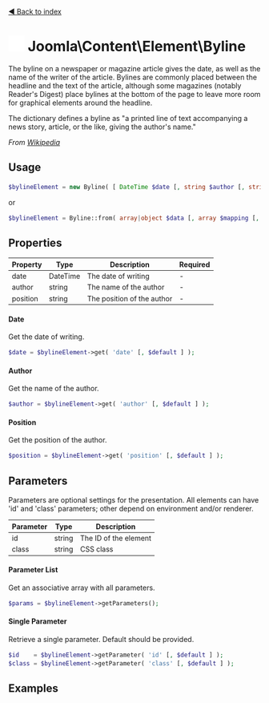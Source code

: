 [◄ Back to index](index.md)
# ![Byline icon](assets/undefined-32x32.png) Joomla\Content\Element\Byline

The byline on a newspaper or magazine article gives the date, as well as the name of the writer of the article.
Bylines are commonly placed between the headline and the text of the article, although some magazines (notably
Reader's Digest) place bylines at the bottom of the page to leave more room for graphical elements around the
headline.

The dictionary defines a byline as "a printed line of text accompanying a news story, article, or the like, giving
the author's name."

_From [Wikipedia](https://en.wikipedia.org/wiki/Byline)_

## Usage

```php
$bylineElement = new Byline( [ DateTime $date [, string $author [, string $position [, array $params ] ] ] ] );
```

or

```php
$bylineElement = Byline::from( array|object $data [, array $mapping [, array $params ] ] );
```



## Properties

Property | Type   | Description  | Required
-------- | ------ | ------------ | ----
date | DateTime | The date of writing | -
author | string | The name of the author | -
position | string | The position of the author | -

#### Date

Get the date of writing.



```php
$date = $bylineElement->get( 'date' [, $default ] );
```

#### Author

Get the name of the author.



```php
$author = $bylineElement->get( 'author' [, $default ] );
```

#### Position

Get the position of the author.



```php
$position = $bylineElement->get( 'position' [, $default ] );
```

## Parameters

Parameters are optional settings for the presentation.
All elements can have 'id' and 'class' parameters; other depend on environment 
and/or renderer.

Parameter | Type   | Description
--------- | ------ | -----------
id        | string | The ID of the element
class     | string | CSS class

#### Parameter List

Get an associative array with all parameters.

```php
$params = $bylineElement->getParameters();
```

#### Single Parameter

Retrieve a single parameter. Default should be provided.

```php
$id    = $bylineElement->getParameter( 'id' [, $default ] );
$class = $bylineElement->getParameter( 'class' [, $default ] );
```

## Examples

